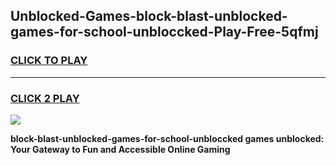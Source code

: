 
## Unblocked-Games-block-blast-unblocked-games-for-school-unbloccked-Play-Free-5qfmj
<h3>
<a href="https://premium76.site?title=block-blast-unblocked-games-for-school-unbloccked&ref=10A">CLICK TO PLAY</a></h3>
<hr>

<h3>
<a href="https://premium76.site?title=block-blast-unblocked-games-for-school-unbloccked&ref=10A">CLICK 2 PLAY</a>
  
</h3>

<a href="https://premium76.site?title=block-blast-unblocked-games-for-school-unbloccked&ref=10A"><img src="https://clearcache.store/games.png"></a>


**block-blast-unblocked-games-for-school-unbloccked games unblocked: Your Gateway to Fun and Accessible Online Gaming**
